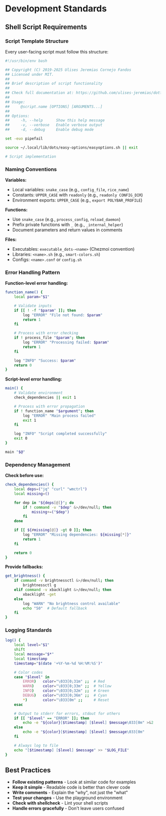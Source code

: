 # Development Standards

## Shell Script Requirements

### Script Template Structure

Every user-facing script must follow this structure:

```bash
#!/usr/bin/env bash

## Copyright (C) 2019-2025 Ulises Jeremias Cornejo Fandos
## Licensed under MIT.
##
## Brief description of script functionality
##
## Check full documentation at: https://github.com/ulises-jeremias/dotfiles/wiki
##
## Usage:
##     @script.name [OPTIONS] [ARGUMENTS...]
##
## Options:
##     -h, --help      Show this help message
##     -v, --verbose   Enable verbose output
##     -d, --debug     Enable debug mode

set -euo pipefail

source ~/.local/lib/dots/easy-options/easyoptions.sh || exit

# Script implementation
```

### Naming Conventions

**Variables:**

- Local variables: `snake_case` (e.g., `config_file`, `rice_name`)
- Constants: `UPPER_CASE` with `readonly` (e.g., `readonly CONFIG_DIR`)
- Environment exports: `UPPER_CASE` (e.g., `export POLYBAR_PROFILE`)

**Functions:**

- Use `snake_case` (e.g., `process_config`, `reload_daemon`)
- Prefix private functions with `_` (e.g., `_internal_helper`)
- Document parameters and return values in comments

**Files:**

- Executables: `executable_dots-<name>` (Chezmoi convention)
- Libraries: `<name>.sh` (e.g., `smart-colors.sh`)
- Configs: `<name>.conf` or `config.sh`

### Error Handling Pattern

**Function-level error handling:**

```bash
function_name() {
    local param="$1"

    # Validate inputs
    if [[ ! -f "$param" ]]; then
        log "ERROR" "File not found: $param"
        return 1
    fi

    # Process with error checking
    if ! process_file "$param"; then
        log "ERROR" "Processing failed: $param"
        return 1
    fi

    log "INFO" "Success: $param"
    return 0
}
```

**Script-level error handling:**

```bash
main() {
    # Validate environment
    check_dependencies || exit 1

    # Process with error propagation
    if ! function_name "$argument"; then
        log "ERROR" "Main process failed"
        exit 1
    fi

    log "INFO" "Script completed successfully"
    exit 0
}

main "$@"
```

### Dependency Management

**Check before use:**

```bash
check_dependencies() {
    local deps=("jq" "curl" "wmctrl")
    local missing=()

    for dep in "${deps[@]}"; do
        if ! command -v "$dep" &>/dev/null; then
            missing+=("$dep")
        fi
    done

    if [[ ${#missing[@]} -gt 0 ]]; then
        log "ERROR" "Missing dependencies: ${missing[*]}"
        return 1
    fi

    return 0
}
```

**Provide fallbacks:**

```bash
get_brightness() {
    if command -v brightnessctl &>/dev/null; then
        brightnessctl g
    elif command -v xbacklight &>/dev/null; then
        xbacklight -get
    else
        log "WARN" "No brightness control available"
        echo "50"  # Default fallback
    fi
}
```

### Logging Standards

```bash
log() {
    local level="$1"
    shift
    local message="$*"
    local timestamp
    timestamp="$(date '+%Y-%m-%d %H:%M:%S')"

    # Color codes
    case "$level" in
        ERROR)   color="\033[0;31m" ;;  # Red
        WARN)    color="\033[0;33m" ;;  # Yellow
        INFO)    color="\033[0;32m" ;;  # Green
        DEBUG)   color="\033[0;36m" ;;  # Cyan
        *)       color="\033[0m" ;;     # Reset
    esac

    # Output to stderr for errors, stdout for others
    if [[ "$level" == "ERROR" ]]; then
        echo -e "${color}[$timestamp] [$level] $message\033[0m" >&2
    else
        echo -e "${color}[$timestamp] [$level] $message\033[0m"
    fi

    # Always log to file
    echo "[$timestamp] [$level] $message" >> "$LOG_FILE"
}
```

## Best Practices

- **Follow existing patterns** - Look at similar code for examples
- **Keep it simple** - Readable code is better than clever code
- **Write comments** - Explain the "why", not just the "what"
- **Test your changes** - Use the playground environment
- **Check with shellcheck** - Lint your shell scripts
- **Handle errors gracefully** - Don't leave users confused
